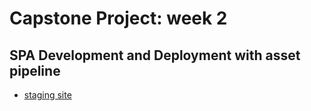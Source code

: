 # Capstone Project: week 2

## SPA Development and Deployment with asset pipeline

+ [staging site](http://capstone-2-asset-pipe-staging.herokuapp.com/)